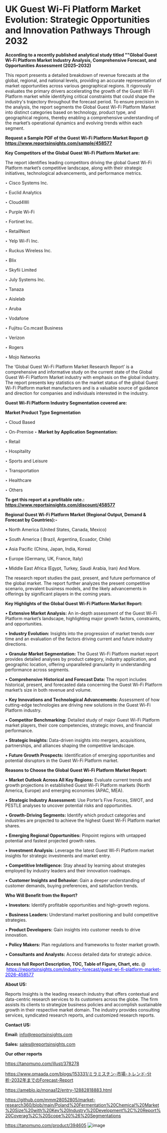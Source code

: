 # UK Guest Wi-Fi Platform Market Evolution: Strategic Opportunities and Innovation Pathways Through 2032

<strong>According to a recently published analytical study titled ""Global Guest Wi-Fi Platform Market Industry Analysis, Comprehensive Forecast, and Opportunities Assessment (2025–2032)</strong>

This report presents a detailed breakdown of revenue forecasts at the global, regional, and national levels, providing an accurate representation of market opportunities across various geographical regions. It rigorously evaluates the primary drivers accelerating the growth of the Guest Wi-Fi Platform market while identifying critical constraints that could shape the industry's trajectory throughout the forecast period. To ensure precision in the analysis, the report segments the Global Guest Wi-Fi Platform Market into distinct categories based on technology, product type, and geographical regions, thereby enabling a comprehensive understanding of the market’s operational dynamics and evolving trends within each segment.

<strong>Request a Sample PDF of the Guest Wi-Fi Platform Market Report </strong><strong>@<a href=https://www.reportsinsights.com/sample/458577 style=color:#0000ff;> https://www.reportsinsights.com/sample/458577</a></strong></font>

<strong>Key Competitors of the Global Guest Wi-Fi Platform Market are:</strong>

The report identifies leading competitors driving the global Guest Wi-Fi Platform market’s competitive landscape, along with their strategic initiatives, technological advancements, and performance metrics.

‣ Cisco Systems Inc.

‣ Euclid Analytics

‣ Cloud4Wi

‣ Purple Wi-Fi

‣ Fortinet Inc.

‣ RetailNext

‣ Yelp Wi-Fi Inc.

‣ Ruckus Wireless Inc.

‣ Blix

‣ Skyfii Limited

‣ July Systems Inc.

‣ Tanaza

‣ Aislelab

‣ Aruba

‣ Vodafone

‣ Fujitsu
 Co.mcast Business

‣ Verizon

‣ Rogers

‣ Mojo Networks

The ‘Global Guest Wi-Fi Platform Market Research Report’ is a comprehensive and informative study on the current state of the Global Guest Wi-Fi Platform Market industry with emphasis on the global industry. The report presents key statistics on the market status of the global Guest Wi-Fi Platform market manufacturers and is a valuable source of guidance and direction for companies and individuals interested in the industry.

<strong>Guest Wi-Fi Platform Industry Segmentation covered are:</strong>

<strong>Market Product Type Segmentation</strong>

‣ Cloud Based

‣ On-Premise
‣ 
<strong>Market by Application Segmentation:</strong>

‣ Retail

‣ Hospitality

‣ Sports and Leisure

‣ Transportation

‣ Healthcare

‣ Others

<strong>To get this report at a profitable rate.: <a href=https://www.reportsinsights.com/discount/458577 style=color:#0000ff;>https://www.reportsinsights.com/discount/458577</a></strong></font>

<strong>Regional Guest Wi-Fi Platform Market (Regional Output, Demand &amp; Forecast by Countries):-</strong>

• North America (United States, Canada, Mexico)

• South America ( Brazil, Argentina, Ecuador, Chile)

• Asia Pacific (China, Japan, India, Korea)

• Europe (Germany, UK, France, Italy)

• Middle East Africa (Egypt, Turkey, Saudi Arabia, Iran) And More.

The research report studies the past, present, and future performance of the global market. The report further analyzes the present competitive scenario, prevalent business models, and the likely advancements in offerings by significant players in the coming years.

<strong>Key Highlights of the Global Guest Wi-Fi Platform Market Report:</strong>

• <strong>Extensive Market Analysis:</strong> An in-depth assessment of the Guest Wi-Fi Platform market’s landscape, highlighting major growth factors, constraints, and opportunities.

• <strong>Industry Evolution:</strong> Insights into the progression of market trends over time and an evaluation of the factors driving current and future industry directions.

• <strong>Granular Market Segmentation:</strong> The Guest Wi-Fi Platform market report provides detailed analyses by product category, industry application, and geographic location, offering unparalleled granularity in understanding performance across segments.

• <strong>Comprehensive Historical and Forecast Data:</strong> The report includes historical, present, and forecasted data concerning the Guest Wi-Fi Platform market’s size in both revenue and volume.

• <strong>Key Innovations and Technological Advancements:</strong> Assessment of how cutting-edge technologies are driving new solutions in the Guest Wi-Fi Platform industry.

• <strong>Competitor Benchmarking:</strong> Detailed study of major Guest Wi-Fi Platform market players, their core competencies, strategic moves, and financial performance.

• <strong>Strategic Insights:</strong> Data-driven insights into mergers, acquisitions, partnerships, and alliances shaping the competitive landscape.

• <strong>Future Growth Prospects:</strong> Identification of emerging opportunities and potential disruptors in the Guest Wi-Fi Platform market.

<strong>Reasons to Choose the Global Guest Wi-Fi Platform Market Report:</strong>

• <strong>Market Outlook Across All Key Regions:</strong> Evaluate current trends and growth projections in established Guest Wi-Fi Platform markets (North America, Europe) and emerging economies (APAC, MEA).

• <strong>Strategic Industry Assessment:</strong> Use Porter’s Five Forces, SWOT, and PESTLE analyses to uncover potential risks and opportunities.

• <strong>Growth-Driving Segments:</strong> Identify which product categories and industries are projected to achieve the highest Guest Wi-Fi Platform market shares.

• <strong>Emerging Regional Opportunities:</strong> Pinpoint regions with untapped potential and fastest projected growth rates.

• <strong>Investment Analysis:</strong> Leverage the latest Guest Wi-Fi Platform market insights for strategic investments and market entry.

• <strong>Competitive Intelligence:</strong> Stay ahead by learning about strategies employed by industry leaders and their innovation roadmaps.

• <strong>Customer Insights and Behavior:</strong> Gain a deeper understanding of customer demands, buying preferences, and satisfaction trends.

<strong>Who Will Benefit from the Report?</strong>

• <strong>Investors:</strong> Identify profitable opportunities and high-growth regions.

• <strong>Business Leaders:</strong> Understand market positioning and build competitive strategies.

• <strong>Product Developers:</strong> Gain insights into customer needs to drive innovation.

• <strong>Policy Makers:</strong> Plan regulations and frameworks to foster market growth.

• <strong>Consultants and Analysts:</strong> Access detailed data for strategic advice.
</ul>
<strong>Access full Report Description, TOC, Table of Figure, Chart, etc. </strong>@  <a href=https://reportsinsights.com/industry-forecast/guest-wi-fi-platform-market-2026-458577 style=color:#0000ff;>https://reportsinsights.com/industry-forecast/guest-wi-fi-platform-market-2026-458577</a></font>

<strong><strong>About US</strong>:</strong>

Reports Insights is the leading research industry that offers contextual and data-centric research services to its customers across the globe. The firm assists its clients to strategize business policies and accomplish sustainable growth in their respective market domain. The industry provides consulting services, syndicated research reports, and customized research reports.

<strong>Contact US:</strong>

<p class=""""><b>Email:</b> <a href=mailto:info@reportsinsights.com>info@reportsinsights.com</a></p>
<p class=""""><b>Sales:</b> <a href=mailto:sales@reportsinsights.com>sales@reportsinsights.com</a></p>

<strong>Our other reports</strong>

<a href=https://tanomuno.com/illust/378278>https://tanomuno.com/illust/378278</a>

<a href=https://www.omaada.com/blogs/153331/ミラミスチン-市場-トレンド-分析-2032年までのForecast-Report>https://www.omaada.com/blogs/153331/ミラミスチン-市場-トレンド-分析-2032年までのForecast-Report</a>

<a href=https://ameblo.jp/monaa12/entry-12882818883.html>https://ameblo.jp/monaa12/entry-12882818883.html</a>

<a href=https://github.com/mmm28052805/market-research360/blob/main/Poland%20Fermentation%20Chemical%20Market%20Size%20with%20Key%20Industry%20Development%2C%20Report%20Coverag%2C%20Scope%20%26%20Segmentations>https://github.com/mmm28052805/market-research360/blob/main/Poland%20Fermentation%20Chemical%20Market%20Size%20with%20Key%20Industry%20Development%2C%20Report%20Coverag%2C%20Scope%20%26%20Segmentations</a>

<a href=https://tanomuno.com/product/394605>https://tanomuno.com/product/394605</a>
![image](https://github.com/user-attachments/assets/e5d28604-1b12-4e55-8c42-36672c5da731)
